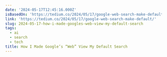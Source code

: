 ```yaml
---
date: '2024-05-17T12:45:16.000Z'
isBasedOn: 'https://tedium.co/2024/05/17/google-web-search-make-default/'
link: 'https://tedium.co/2024/05/17/google-web-search-make-default/'
slug: 2024-05-17-how-i-made-googles-web-view-my-default-search
tags:
  - ai
  - search
  - tech
title: How I Made Google’s “Web” View My Default Search
---
```

 
